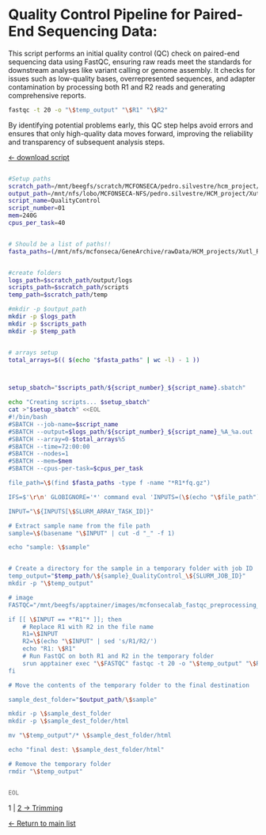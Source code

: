 # Quality Control Pipeline for Paired-End Sequencing Data:


This script performs an initial quality control (QC) check on paired-end sequencing data using FastQC, ensuring raw reads meet the standards for downstream analyses like variant calling or genome assembly. It checks for issues such as low-quality bases, overrepresented sequences, and adapter contamination by processing both R1 and R2 reads and generating comprehensive reports.

```bash
fastqc -t 20 -o "\$temp_output" "\$R1" "\$R2"
```

By identifying potential problems early, this QC step helps avoid errors and ensures that only high-quality data moves forward, improving the reliability and transparency of subsequent analysis steps.

[← download script](./scripts/01_QualityControl.sh)

```bash

#Setup paths
scratch_path=/mnt/beegfs/scratch/MCFONSECA/pedro.silvestre/hcm_project/xutl
output_path=/mnt/nfs/lobo/MCFONSECA-NFS/pedro.silvestre/HCM_project/Xutl
script_name=QualityControl
script_number=01
mem=240G
cpus_per_task=40


# Should be a list of paths!!
fasta_paths=(/mnt/nfs/mcfonseca/GeneArchive/rawData/HCM_projects/Xutl_R1.fq.gz)


#create folders
logs_path=$scratch_path/output/logs
scripts_path=$scratch_path/scripts
temp_path=$scratch_path/temp

#mkdir -p $output_path
mkdir -p $logs_path
mkdir -p $scripts_path
mkdir -p $temp_path


# arrays setup
total_arrays=$(( $(echo "$fasta_paths" | wc -l) - 1 ))



setup_sbatch="$scripts_path/${script_number}_${script_name}.sbatch"

echo "Creating scripts... $setup_sbatch"
cat >"$setup_sbatch" <<EOL
#!/bin/bash
#SBATCH --job-name=$script_name
#SBATCH --output=$logs_path/${script_number}_${script_name}_%A_%a.out
#SBATCH --array=0-$total_arrays%5
#SBATCH --time=72:00:00
#SBATCH --nodes=1
#SBATCH --mem=$mem
#SBATCH --cpus-per-task=$cpus_per_task

file_path=\$(find $fasta_paths -type f -name "*R1*fq.gz")

IFS=$'\r\n' GLOBIGNORE='*' command eval 'INPUTS=(\$(echo "\$file_path"))'

INPUT="\${INPUTS[\$SLURM_ARRAY_TASK_ID]}"

# Extract sample name from the file path
sample=\$(basename "\$INPUT" | cut -d "_" -f 1)

echo "sample: \$sample"


# Create a directory for the sample in a temporary folder with job ID
temp_output="$temp_path/\${sample}_QualityControl_\${SLURM_JOB_ID}"
mkdir -p "\$temp_output"

# image
FASTQC="/mnt/beegfs/apptainer/images/mcfonsecalab_fastqc_preprocessing_latest.sif"

if [[ \$INPUT == *"R1"* ]]; then
    # Replace R1 with R2 in the file name
    R1=\$INPUT
    R2=\$(echo "\$INPUT" | sed 's/R1/R2/')
    echo "R1: \$R1"
    # Run FastQC on both R1 and R2 in the temporary folder
    srun apptainer exec "\$FASTQC" fastqc -t 20 -o "\$temp_output" "\$R1" "\$R2"
fi

# Move the contents of the temporary folder to the final destination

sample_dest_folder="$output_path/\$sample"

mkdir -p \$sample_dest_folder
mkdir -p \$sample_dest_folder/html

mv "\$temp_output"/* \$sample_dest_folder/html

echo "final dest: \$sample_dest_folder/html"

# Remove the temporary folder
rmdir "\$temp_output"


EOL

```

1 | [2 → Trimming](./02_TrimGalore.md)

[← Return to main list](../README.md)
